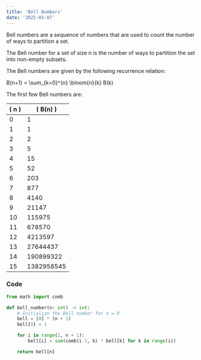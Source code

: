 ```yaml
---
title: 'Bell Numbers'  
date: '2025-03-07'  
---
```


Bell numbers are a sequence of numbers that are used to count the number of ways to partition a set.

The Bell number for a set of size n is the number of ways to partition the set into non-empty subsets.

The Bell numbers are given by the following recurrence relation:

B(n+1) = \sum_{k=0}^{n} \binom{n}{k} B(k)

The first few Bell numbers are:

| \( n \) | \( B(n) \)       |
|---------|------------------|
| 0       | 1                |
| 1       | 1                |
| 2       | 2                |
| 3       | 5                |
| 4       | 15               |
| 5       | 52               |
| 6       | 203              |
| 7       | 877              |
| 8       | 4140             |
| 9       | 21147            |
| 10      | 115975           |
| 11      | 678570           |
| 12      | 4213597          |
| 13      | 27644437         |
| 14      | 190899322        |
| 15      | 1382958545       |


### Code

```python
from math import comb

def bell_number(n: int) -> int:
    # Initialize the Bell number for n = 0
    bell = [0] * (n + 1)
    bell[0] = 1

    for i in range(1, n + 1):
        bell[i] = sum(comb(i-1, k) * bell[k] for k in range(i))

    return bell[n]
```

